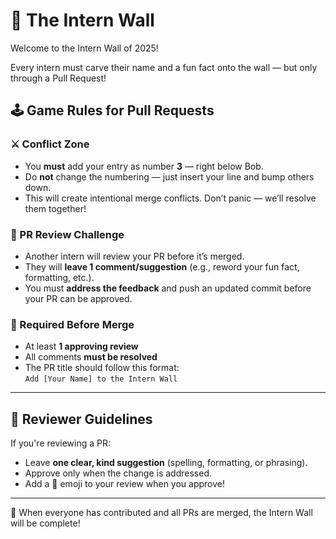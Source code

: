 # 🧱 The Intern Wall

Welcome to the Intern Wall of 2025!

Every intern must carve their name and a fun fact onto the wall — but only through a Pull Request!

## 🕹️ Game Rules for Pull Requests

### ⚔️ Conflict Zone
- You **must** add your entry as number **3** — right below Bob.
- Do **not** change the numbering — just insert your line and bump others down.
- This will create intentional merge conflicts. Don’t panic — we’ll resolve them together!

### 👀 PR Review Challenge
- Another intern will review your PR before it’s merged.
- They will **leave 1 comment/suggestion** (e.g., reword your fun fact, formatting, etc.).
- You must **address the feedback** and push an updated commit before your PR can be approved.

### 🔁 Required Before Merge
- At least **1 approving review**
- All comments **must be resolved**
- The PR title should follow this format:  
  `Add [Your Name] to the Intern Wall`

---

## 🧰 Reviewer Guidelines

If you're reviewing a PR:
- Leave **one clear, kind suggestion** (spelling, formatting, or phrasing).
- Approve only when the change is addressed.
- Add a 🎉 emoji to your review when you approve!

---

🎉 When everyone has contributed and all PRs are merged, the Intern Wall will be complete!
